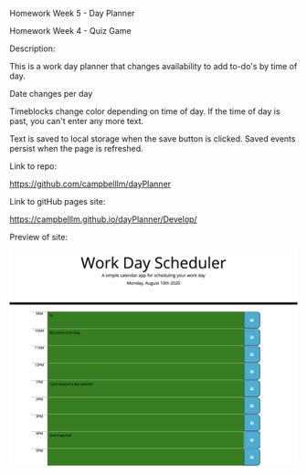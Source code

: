 Homework Week 5 - Day Planner

Homework Week 4 - Quiz Game

Description:

This is a work day planner that changes availability to add to-do's by time of day. 

Date changes per day

Timeblocks change color depending on time of day. If the time of day is past, you can't enter any more text. 

Text is saved to local storage when the save button is clicked. Saved events persist when the page is refreshed.

Link to repo:

https://github.com/campbelllm/dayPlanner

Link to gitHub pages site:

https://campbelllm.github.io/dayPlanner/Develop/

Preview of site:

![day planner](./Assets/projectScreenShot.png)

